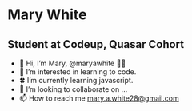 # Mary White
## Student at Codeup, Quasar Cohort

- 👋 Hi, I’m Mary, @maryawhite :running_woman:
- 👀 I’m interested in learning to code.
- :four_leaf_clover: I’m currently learning javascript.
- 💞️ I’m looking to collaborate on ...
- 📫 How to reach me mary.a.white28@gmail.com

<!---
maryawhite/maryawhite is a ✨ special ✨ repository because its `README.md` (this file) appears on your GitHub profile.
You can click the Preview link to take a look at your changes.
--->

